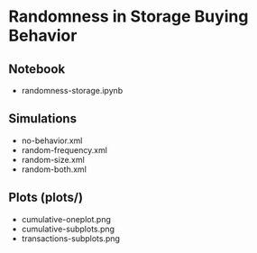 # Randomness in Storage Buying Behavior

## Notebook
- randomness-storage.ipynb

## Simulations
- no-behavior.xml
- random-frequency.xml
- random-size.xml
- random-both.xml

## Plots (plots/)
- cumulative-oneplot.png
- cumulative-subplots.png
- transactions-subplots.png
